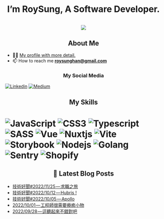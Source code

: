 <h1 align="center">I’m RoySung, A Software Developer.<br><br> <img src="https://komarev.com/ghpvc/?username=RoySung&style=for-the-badge"> </h1>

<h2 align="center">About Me</h2>

- 👨‍💻 [My profile with more detail.](https://www.notion.so/roysung/I-m-RoySung-A-Software-Developer-e8684d64f110416da9f40f28d5938bd2)
- 📫 How to reach me **roysunghan@gmail.com**

<h3 align="center">My Social Media</h3>

[<img alt="Linkedin" src="https://img.shields.io/badge/LinkedIn-0077B5?style=for-the-badge&logo=linkedin&logoColor=white" />](https://www.linkedin.com/in/roy-sung/)
[<img alt="Medium" src="https://img.shields.io/badge/Medium-12100E?style=for-the-badge&logo=medium&logoColor=white" />](https://medium.com/@roysunghan)

<h2 align="center">My Skills<h1>
<p>
  <img alt="JavaScript" src="https://img.shields.io/badge/JavaScript-323330?style=for-the-badge&logo=javascript&logoColor=F7DF1E" />
  <img alt="CSS3" src="https://img.shields.io/badge/CSS3-1572B6?style=for-the-badge&logo=css3&logoColor=white" />
   <img alt="Typescript" src="https://img.shields.io/badge/TypeScript-007ACC?style=for-the-badge&logo=typescript&logoColor=white" />
   <img alt="SASS" src="https://img.shields.io/badge/Sass-CC6699?style=for-the-badge&logo=sass&logoColor=white" />
   <img alt="Vue" src="https://img.shields.io/badge/Vue.js-35495E?style=for-the-badge&logo=vuedotjs&logoColor=4FC08D" />
   <img alt="Nuxtjs" src="https://img.shields.io/badge/nuxt.js-00C58E?style=for-the-badge&logo=nuxtdotjs&logoColor=white" />
  <img alt="Vite" src="https://img.shields.io/badge/Vite-B73BFE?style=for-the-badge&logo=vite&logoColor=FFD62E" />
  <img alt="Storybook" src="https://img.shields.io/badge/storybook-FF4785?style=for-the-badge&logo=storybook&logoColor=white" />

  <img alt="Nodejs" src="https://img.shields.io/badge/Node.js-339933?style=for-the-badge&logo=nodedotjs&logoColor=white" />
  <img alt="Golang" src="https://img.shields.io/badge/go-00add8?style=for-the-badge&logo=go&logoColor=white" />

  <img alt="Sentry" src="https://img.shields.io/badge/Sentry-black?style=for-the-badge&logo=Sentry&logoColor=#362D59" />
  <img alt="Shopify" src="https://img.shields.io/badge/shopify-8DB543?style=for-the-badge&logo=Shopify&logoColor=white" />
</p>

<h2 align="center">📕 Latest Blog Posts</h2>

<!-- BLOG-POST-LIST:START -->
- [技術好聞#2022/11/25 — 求職之旅](https://medium.com/i-%E7%99%BC%E5%AE%A2/%E6%8A%80%E8%A1%93%E5%A5%BD%E8%81%9E-2022-11-25-%E6%B1%82%E8%81%B7%E4%B9%8B%E6%97%85-baeac75648dc?source=rss-49875306e456------2)
- [技術好聞#2022/10/12 — Hubris !](https://medium.com/i-%E7%99%BC%E5%AE%A2/%E6%8A%80%E8%A1%93%E5%A5%BD%E8%81%9E-2022-10-12-hubris-f56e2f8501b6?source=rss-49875306e456------2)
- [技術好聞#2022/10/05 — Apollo](https://medium.com/i-%E7%99%BC%E5%AE%A2/%E6%8A%80%E8%A1%93%E5%A5%BD%E8%81%9E-2022-10-05-apollo-ce531c1647c7?source=rss-49875306e456------2)
- [2022/10/01 — 工程師很需要療癒小物](https://medium.com/i-%E7%99%BC%E5%AE%A2/2022-10-01-%E5%B7%A5%E7%A8%8B%E5%B8%AB%E5%BE%88%E9%9C%80%E8%A6%81%E7%99%82%E7%99%92%E5%B0%8F%E7%89%A9-af31c90048b2?source=rss-49875306e456------2)
- [2022/09/28 — 這聽起來不錯對吧](https://medium.com/i-%E7%99%BC%E5%AE%A2/2022-09-28-%E9%80%99%E8%81%BD%E8%B5%B7%E4%BE%86%E4%B8%8D%E9%8C%AF%E5%B0%8D%E5%90%A7-c996068d95a6?source=rss-49875306e456------2)
<!-- BLOG-POST-LIST:END -->

<!--
References:
- badges
  1. https://github.com/antonkomarev/github-profile-views-counter
  2. 
-->
